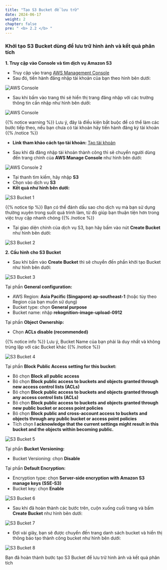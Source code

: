 ```yaml
---
title: "Tạo S3 Bucket để lưu trữ"
date: 2024-06-17
weight: 2
chapter: false
pre: " <b> 2.2 </b> "
---
```


### Khởi tạo S3 Bucket dùng để lưu trữ hình ảnh và kết quả phân tích

**1. Truy cập vào Console và tìm dịch vụ Amazon S3**
- Truy cập vào trang [AWS Management Console](https://aws.amazon.com/console/)
- Sau đó, tiến hành đăng nhập tài khoản của bạn theo hình bên dưới:

![AWS Console](/images/2.Prerequiste/awslogin_1.png)

- Sau khi bấm vào trang thì sẽ hiển thị trang đăng nhập với các trường thông tin cần nhập như hình bên dưới:

![AWS Console](/images/2.Prerequiste/awslogin_2.png)

{{% notice warning %}}
Lưu ý, đây là điều kiện bắt buộc để có thể làm các bước tiếp theo, nếu bạn chưa có tài khoản hãy tiến hành đăng ký tài khoản
{{% /notice %}}

- **Link tham khảo cách tạo tài khoản:** [Tạo tài khoản](https://000001.awsstudygroup.com/)

- Sau khi đã đăng nhập tài khoản thành công thì sẽ chuyển người dùng đến trang chính của **AWS Manage Console** như hình bên dưới:

![AWS Console 2](/images/2.Prerequiste/aws_mainpage.png)

- Tại thanh tìm kiếm, hãy nhập **S3**
- Chọn vào dịch vụ **S3**
- **Kết quả như hình bên dưới:**

![S3 Bucket 1](/images/2.Prerequiste/s3bucket_1.png)

{{% notice tip %}}
Bạn có thể đánh dấu sao cho dịch vụ mà bạn sử dụng thường xuyên trong suốt quá trình làm, từ đó giúp bạn thuận tiện hơn trong việc truy cập nhanh chóng
{{% /notice %}}


- Tại giao diện chính của dịch vụ S3, bạn hãy bấm vào nút **Create Bucket** như hình bên dưới:

![S3 Bucket 2](/images/2.Prerequiste/s3bucket_2.png)

**2. Cấu hình cho S3 Bucket**
- Sau khi bấm vào **Create Bucket** thì sẽ chuyển đến phần khởi tạo Bucket như hình bên dưới:

![S3 Bucket 3](/images/2.Prerequiste/s3bucket_3.png)

Tại phần **General configuration:**
- AWS Region: **Asia Pacific (Singapore) ap-southeast-1** (hoặc tùy theo Region của bạn muốn sử dụng)
- Bucket type: chọn **General purpose**
- Bucket name: nhập **rekognition-image-upload-0912**

Tại phần **Object Ownership:**
- Chọn **ACLs disable (recommended)**

{{% notice info %}}
Lưu ý, Bucket Name của bạn phải là duy nhất và không trùng lặp với các Bucket khác
{{% /notice %}}

![S3 Bucket 4](/images/2.Prerequiste/s3bucket_4.png)


Tại phần **Block Public Access setting for this bucket:**
- Bỏ chọn **Block all public access**
- Bỏ chọn **Block public access to buckets and objects granted through new access control lists (ACLs)**
- Bỏ chọn **Block public access to buckets and objects granted through any access control lists (ACLs)**
- Bỏ chọn **Block public access to buckets and objects granted through new public bucket or access point policies**
- Bỏ chọn **Block public and cross-account access to buckets and objects through any public bucket or access point policies**
- Tích chọn **I acknowledge that the current settings might result in this bucket and the objects within becoming public.**

![S3 Bucket 5](/images/2.Prerequiste/s3bucket_5.png)

Tại phần **Bucket Versioning:**
- Bucket Versioning: chọn **Disable**

Tại phần **Default Encryption:**
- Encryption type: chọn **Server-side encryption with Amazon S3 manage keys (SSE-S3)**
- Bucket key: chọn **Enable**

![S3 Bucket 6](/images/2.Prerequiste/s3bucket_6.png)

- Sau khi đã hoàn thành các bước trên, cuộn xuống cuối trang và bấm **Create Bucket** như hình bên dưới:

![S3 Bucket 7](/images/2.Prerequiste/s3bucket_7.png)

- Đợi vài giây, bạn sẽ được chuyển đến trang danh sách bucket và hiển thị thông báo tạo thành công bucket như hình bên dưới:

![S3 Bucket 8](/images/2.Prerequiste/s3bucket_8.png)

Bạn đã hoàn thành bước tạo S3 Bucket để lưu trữ hình ảnh và kết quả phân tích